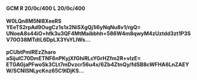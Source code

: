 #### GCM R 20/0c/400 L 20/0c/400
**W0LQn8M5Nl8XeeRS**<br/>**YEeTS2rpAd9OugCz1s1x2NiSXgQj1i6yNqNu8v1/rgQ=**<br/>**UNoeA8s44iO+hfk3u3QF4MtMaibbhh+586W4m8qwyM4zUztdd3zt1P3SV70O38MTdtL6DpLX3YsYLlWs...**<br/><br/>
**pCUbtPmIREzZharo**<br/>**aSijuIC70DmETNF6nPKyjXfGhiRLcYGrHZfm2R+vIzE=**<br/>**ETGAGjaPFwoSk3CLt7mDvzcr56u4x/6Zb4ZtnQy/fdSB8cWFHA6LnZAEYW/SCNlSNLycKnz65C9IDjKS...**